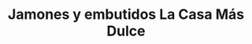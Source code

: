 ---
title: "Jamones y embutidos La Casa Más Dulce"
url: /vitigudino/jamones-y-embutidos-la-casa-mas-dulce/
shop: carnicero
---